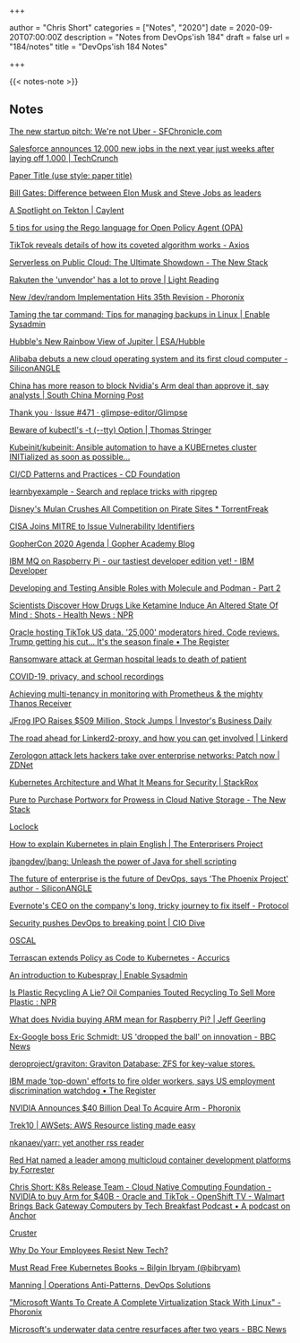 +++

author = "Chris Short"
categories = ["Notes", "2020"]
date = 2020-09-20T07:00:00Z
description = "Notes from DevOps'ish 184"
draft = false
url = "184/notes"
title = "DevOps'ish 184 Notes"

+++

{{< notes-note >}}

## Notes

[The new startup pitch: We're not Uber - SFChronicle.com](https://www.sfchronicle.com/business/article/The-new-startup-pitch-We-re-not-Uber-15579206.php)

[Salesforce announces 12,000 new jobs in the next year just weeks after laying off 1,000 | TechCrunch](https://techcrunch.com/2020/09/18/salesforce-announces-12000-new-jobs-in-the-next-year-just-weeks-after-laying-off-1000/)

[Paper Title (use style: paper title)](https://www.ndss-symposium.org/wp-content/uploads/2019/02/usec2019_02-4_Steves_paper.pdf)

[Bill Gates: Difference between Elon Musk and Steve Jobs as leaders](https://www.cnbc.com/2020/09/18/bill-gates-difference-between-elon-musk-and-steve-jobs-as-leaders.html)

[A Spotlight on Tekton | Caylent](https://caylent.com/spotlight-on-tekton)

[5 tips for using the Rego language for Open Policy Agent (OPA)](https://www.fugue.co/blog/5-tips-for-using-the-rego-language-for-open-policy-agent-opa)

[TikTok reveals details of how its coveted algorithm works - Axios](https://www.axios.com/inside-tiktoks-killer-algorithm-52454fb2-6bab-405d-a407-31954ac1cf16.html?utm_source=Pointer&utm_campaign=13d6351f9b-ISSUE_205_COPY_01&utm_medium=email&utm_term=0_6ba2b83261-13d6351f9b-300312877)

[Serverless on Public Cloud: The Ultimate Showdown - The New Stack](https://thenewstack.io/serverless-on-public-cloud-the-ultimate-showdown/)

[Rakuten the 'unvendor' has a lot to prove | Light Reading](https://www.lightreading.com/cloud-nativenfv/rakuten-unvendor-has-lot-to-prove/d/d-id/763998)

[New /dev/random Implementation Hits 35th Revision - Phoronix](https://www.phoronix.com/scan.php?page=news_item&px=LRNG-dev-random-35)

[Taming the tar command: Tips for managing backups in Linux | Enable Sysadmin](https://www.redhat.com/sysadmin/taming-tar-command)

[Hubble's New Rainbow View of Jupiter | ESA/Hubble](https://www.spacetelescope.org/images/heic2017b/)

[Alibaba debuts a new cloud operating system and its first cloud computer - SiliconANGLE](https://siliconangle.com/2020/09/17/alibaba-debuts-new-cloud-operating-system-first-cloud-computer/)

[China has more reason to block Nvidia's Arm deal than approve it, say analysts | South China Morning Post](https://www.scmp.com/tech/big-tech/article/3102030/china-has-more-reason-block-nvidias-arm-deal-approve-it-say-analysts)

[Thank you · Issue #471 · glimpse-editor/Glimpse](https://github.com/glimpse-editor/Glimpse/issues/471)

[Beware of kubectl's -t (--tty) Option | Thomas Stringer](https://trstringer.com/kubectl-tty-issues/)

[Kubeinit/kubeinit: Ansible automation to have a KUBErnetes cluster INITialized as soon as possible...](https://github.com/kubeinit/kubeinit)

[CI/CD Patterns and Practices - CD Foundation](https://cd.foundation/blog/2020/09/17/ci-cd-patterns-and-practices/)

[learnbyexample - Search and replace tricks with ripgrep](https://learnbyexample.github.io/substitution-with-ripgrep/)

[Disney's Mulan Crushes All Competition on Pirate Sites * TorrentFreak](https://torrentfreak.com/disneys-mulan-crushes-all-competition-on-pirate-sites-200917/)

[CISA Joins MITRE to Issue Vulnerability Identifiers](https://www.darkreading.com/vulnerabilities---threats/vulnerability-management/cisa-joins-mitre-to-issue-vulnerability-identifiers/d/d-id/1338930)

[GopherCon 2020 Agenda | Gopher Academy Blog](https://blog.gopheracademy.com/gophercon-2020-agenda/)

[IBM MQ on Raspberry Pi - our tastiest developer edition yet! - IBM Developer](https://developer.ibm.com/components/ibm-mq/blogs/ibm-mq-on-raspberry-pi-our-tastiest-developer-edition-yet/)

[Developing and Testing Ansible Roles with Molecule and Podman - Part 2](https://www.ansible.com/blog/developing-and-testing-ansible-roles-with-molecule-and-podman-part-2)

[Scientists Discover How Drugs Like Ketamine Induce An Altered State Of Mind : Shots - Health News : NPR](https://www.npr.org/sections/health-shots/2020/09/16/913565163/scientists-discover-way-to-induce-altered-state-of-mind-without-drugs)

[Oracle hosting TikTok US data. '25,000' moderators hired. Code reviews. Trump getting his cut... It's the season finale • The Register](https://www.theregister.com/2020/09/16/tiktok_oracle_trump/)

[Ransomware attack at German hospital leads to death of patient](https://www.bleepingcomputer.com/news/security/ransomware-attack-at-german-hospital-leads-to-death-of-patient/)

[COVID-19, privacy, and school recordings](https://iapp.org/news/a/covid-19-privacy-and-school-recordings/)

[Achieving multi-tenancy in monitoring with Prometheus & the mighty Thanos Receiver](https://www.infracloud.io/blogs/multi-tenancy-monitoring-thanos-receiver/)

[JFrog IPO Raises $509 Million, Stock Jumps | Investor's Business Daily](https://www.investors.com/news/technology/jfrog-ipo-raises-509-million-pricing-above-range/)

[The road ahead for Linkerd2-proxy, and how you can get involved | Linkerd](https://linkerd.io/2020/09/02/the-road-ahead-for-linkerd2-proxy/)

[Zerologon attack lets hackers take over enterprise networks: Patch now | ZDNet](https://www.zdnet.com/article/zerologon-attack-lets-hackers-take-over-enterprise-networks/)

[Kubernetes Architecture and What It Means for Security | StackRox](https://www.stackrox.com/post/2020/09/kubernetes-architecture-and-what-it-means-for-security/)

[Pure to Purchase Portworx for Prowess in Cloud Native Storage - The New Stack](https://thenewstack.io/pure-to-purchase-portworx-for-prowess-in-cloud-native-storage/)

[Loclock](https://www.ionstage.org/loclock/#QW1lcmljYS9OZXdfWW9yayxFdXJvcGUvTG9uZG9uLEFzaWEvVG9reW8)

[How to explain Kubernetes in plain English | The Enterprisers Project](https://enterprisersproject.com/article/2017/10/how-explain-kubernetes-plain-english)

[jbangdev/jbang: Unleash the power of Java for shell scripting](https://github.com/jbangdev/jbang)

[The future of enterprise is the future of DevOps, says 'The Phoenix Project' author - SiliconANGLE](https://siliconangle.com/2020/09/15/future-enterprise-future-devops-says-phoenix-project-author-datadriven2020/)

[Evernote's CEO on the company's long, tricky journey to fix itself - Protocol](https://www.protocol.com/evernote-reboot-ian-small)

[Security pushes DevOps to breaking point | CIO Dive](https://www.ciodive.com/news/gartner-devops-security-risk-developers/585274/)

[OSCAL](https://pages.nist.gov/OSCAL/)

[Terrascan extends Policy as Code to Kubernetes - Accurics](https://www.accurics.com/blog/products/terrascan-kubernetes/)

[An introduction to Kubespray | Enable Sysadmin](https://www.redhat.com/sysadmin/kubespray-deploy-kubernetes)

[Is Plastic Recycling A Lie? Oil Companies Touted Recycling To Sell More Plastic : NPR](https://www.npr.org/2020/09/11/897692090/how-big-oil-misled-the-public-into-believing-plastic-would-be-recycled)

[What does Nvidia buying ARM mean for Raspberry Pi? | Jeff Geerling](https://www.jeffgeerling.com/blog/2020/what-does-nvidia-buying-arm-mean-raspberry-pi)

[Ex-Google boss Eric Schmidt: US 'dropped the ball' on innovation - BBC News](https://www.bbc.com/news/business-54100001)

[deroproject/graviton: Graviton Database: ZFS for key-value stores.](https://github.com/deroproject/graviton)

[IBM made ‘top-down' efforts to fire older workers, says US employment discrimination watchdog • The Register](https://www.theregister.com/2020/09/14/ibm_age_discrimination_finding/)

[NVIDIA Announces $40 Billion Deal To Acquire Arm - Phoronix](https://www.phoronix.com/scan.php?page=news_item&px=NVIDIA-Buying-Arm)

[Trek10 | AWSets: AWS Resource listing made easy](https://www.trek10.com/blog/awsets-aws-resource-listing-made-easy)

[nkanaev/yarr: yet another rss reader](https://github.com/nkanaev/yarr)

[Red Hat named a leader among multicloud container development platforms by Forrester](https://www.redhat.com/en/resources/forrester-wave-multicloud-container-platform-analyst-material)

[Chris Short: K8s Release Team - Cloud Native Computing Foundation - NVIDIA to buy Arm for $40B - Oracle and TikTok - OpenShift TV - Walmart Brings Back Gateway Computers by Tech Breakfast Podcast • A podcast on Anchor](https://anchor.fm/techbreakfast/episodes/Chris-Short-K8s-Release-Team---Cloud-Native-Computing-Foundation---NVIDIA-to-buy-Arm-for-40B---Oracle-and-TikTok---OpenShift-TV---Walmart-Brings-Back-Gateway-Computers-ejk8n1)

[Cruster](https://cruster.io/)

[Why Do Your Employees Resist New Tech?](https://hbr.org/2020/08/why-do-your-employees-resist-new-tech?utm_medium=email&utm_source=newsletter_monthly&utm_campaign=technology_activesubs&utm_content=signinnudge&deliveryName=DM96385)

[Must Read Free Kubernetes Books ~ Bilgin Ibryam (@bibryam)](http://www.ofbizian.com/2020/09/must-read-free-kubernetes-books.html)

[Manning | Operations Anti-Patterns, DevOps Solutions](https://www.manning.com/books/operations-anti-patterns-devops-solutions)

["Microsoft Wants To Create A Complete Virtualization Stack With Linux" - Phoronix](https://www.phoronix.com/scan.php?page=news_item&px=Microsoft-Linux-Root-Partition)

[Microsoft's underwater data centre resurfaces after two years - BBC News](https://www.bbc.com/news/technology-54146718)
